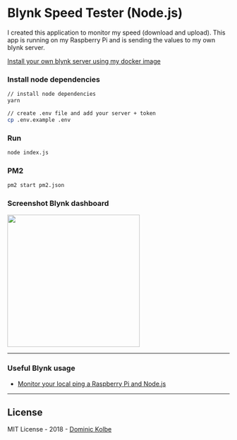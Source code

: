 # Blynk Speed Tester (Node.js)

I created this application to monitor my speed (download and upload). This app is running on my Raspberry Pi and is sending the values to my own blynk server.

[Install your own blynk server using my docker image](https://github.com/dominickolbe/blynk-server-dockerized)

### Install node dependencies

```bash
// install node dependencies
yarn

// create .env file and add your server + token
cp .env.example .env
```

### Run

```bash
node index.js
```

### PM2

```bash
pm2 start pm2.json
```

### Screenshot Blynk dashboard

<img src="https://cdn.jsdelivr.net/npm/@dominickolbe/blynk-speed/screenshot.jpg" width="300">

___

### Useful Blynk usage

- [Monitor your local ping a Raspberry Pi and Node.js](https://github.com/dominickolbe/blynk-ping)

___

## License

MIT License - 2018 - [Dominic Kolbe](https://dominickolbe.dk)
